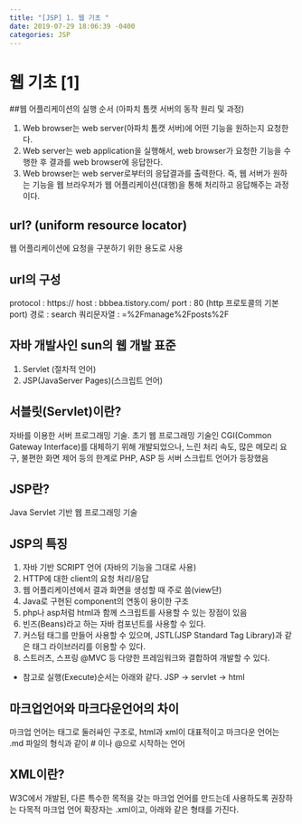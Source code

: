 ```yaml
---
title: "[JSP] 1. 웹 기초 "
date: 2019-07-29 18:06:39 -0400
categories: JSP
---
```


# 웹 기초 [1]

##웹 어플리케이션의 실행 순서
(아파치 톰캣 서버의 동작 원리 및 과정)

1. Web browser는 web server(아파치 톰캣 서버)에 어떤 기능을 원하는지 요청한다.
2. Web server는 web application을 실행해서, web browser가 요청한 기능을 수행한 후 결과를 web browser에 응답한다.
3. Web browser는 web server로부터의 응답결과를 출력한다.
즉, 웹 서버가 원하는 기능을 웹 브라우저가 웹 어플리케이션(대행)을 통해 처리하고 응답해주는 과정이다.


## url? (uniform resource locator)
웹 어플리케이션에 요청을 구분하기 위한 용도로 사용

## url의 구성
protocol : https:// 
host : bbbea.tistory.com/ 
port : 80 (http 프로토콜의 기본 port) 
경로 : search 
쿼리문자열 : =%2Fmanage%2Fposts%2F




## 자바 개발사인 sun의 웹 개발 표준
1. Servlet (절차적 언어)
2. JSP(JavaServer Pages)(스크립트 언어)



## 서블릿(Servlet)이란?
자바를 이용한 서버 프로그래밍 기술. 초기 웹 프로그래밍 기술인 CGI(Common Gateway Interface)를 대체하기 위해 개발되었으나, 느린 처리 속도, 많은 메모리 요구, 불편한 화면 제어 등의 한계로 PHP, ASP 등 서버 스크립트 언어가 등장했음



## JSP란?
Java Servlet 기반 웹 프로그래밍 기술


## JSP의 특징
1. 자바 기반 SCRIPT 언어 (자바의 기능을 그대로 사용)
2. HTTP에 대한 client의 요청 처리/응답
3. 웹 어플리케이션에서 결과 화면을 생성할 때 주로 씀(view단)
4. Java로 구현된 component의 연동이 용이한 구조
5. php나 asp처럼 html과 함께 스크립트를 사용할 수 있는 장점이 있음
6. 빈즈(Beans)라고 하는 자바 컴포넌트를 사용할 수 있다.
7. 커스텀 태그를 만들어 사용할 수 있으며, JSTL(JSP Standard Tag Library)과 같은 태그 라이브러리를 이용할 수 있다.
8. 스트러츠, 스프링 @MVC 등 다양한 프레임워크와 결합하여 개발할 수 있다.
- 참고로 실행(Execute)순서는 아래와 같다.
JSP -> servlet -> html


## 마크업언어와 마크다운언어의 차이

마크업 언어는 태그로 둘러싸인 구조로, html과 xml이 대표적이고
마크다운 언어는 .md 파일의 형식과 같이 # 이나 @으로 시작하는 언어



## XML이란?
W3C에서 개발된, 다른 특수한 목적을 갖는 마크업 언어를 만드는데 사용하도록 권장하는 다목적 마크업 언어
확장자는 .xml이고, 아래와 같은 형태를 가진다.





